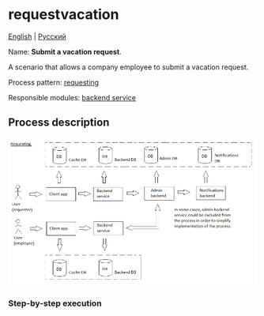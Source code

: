 # requestvacation

[English](requestvacation.md) | [Русский](requestvacation.ru.md)

Name: **Submit a vacation request**.

A scenario that allows a company employee to submit a vacation request.

Process pattern: [requesting](../../processpatterns/requesting.md)

Responsible modules: [backend service](../../backend/systembackend.md)

## Process description

![requesting_overall](../../img/requesting_overall.png)

### Step-by-step execution
